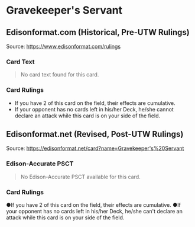 # Gravekeeper's Servant

## Edisonformat.com (Historical, Pre-UTW Rulings)

Source: https://www.edisonformat.com/rulings

### Card Text

> No card text found for this card.

### Card Rulings

*   If you have 2 of this card on the field, their effects are cumulative.
*   If your opponent has no cards left in his/her Deck, he/she cannot declare an attack while this card is on your side of the field.

## Edisonformat.net (Revised, Post-UTW Rulings)

Source: https://edisonformat.net/card?name=Gravekeeper's%20Servant

### Edison-Accurate PSCT

> No Edison-Accurate PSCT available for this card.

### Card Rulings

●If you have 2 of this card on the field, their effects are cumulative.
●If your opponent has no cards left in his/her Deck, he/she can't declare an attack while this card is on your side of the field.
            